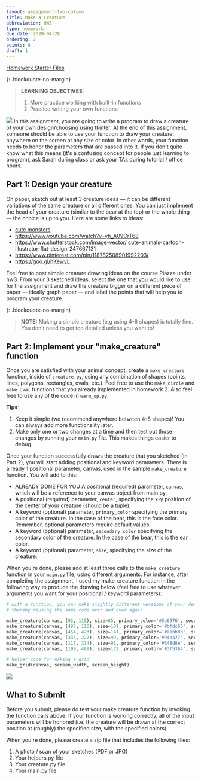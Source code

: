 ```yaml
---
layout: assignment-two-column
title: Make a Creature
abbreviation: HW3
type: homework
due_date: 2020-04-28
ordering: 2
points: 8
draft: 1
---
```


<a class="nu-button" href="/spring2020/course-files/homework/hw03.zip" target="_blank">
    Homework Starter Files <i class="fas fa-download"></i>
</a> 

{: .blockquote-no-margin}
> **LEARNING OBJECTIVES:** 
> 1. More practice working with built-in functions
> 1. Practice writing your own functions

<img class="creature" src="/spring2020/assets/images/hw02/creature.png" /> In this assignment, you are going to write a program to draw a creature of your own design/choosing using <a href="" target="_blank">tkinter</a>. At the end of this assignment, someone should be able to use your function to draw your creature: anywhere on the screen at any size or color. In other words, your function needs to honor the parameters that are passed into it. If you don't quite know what this means (it's a confusing concept for people just learning to program), ask Sarah during class or ask your TAs during tutorial / office hours.

## Part 1: Design your creature
On paper, sketch out at least 3 creature ideas — it can be different variations of the same creature or all different ones. You can just implement the head of your creature (similar to the bear at the top) or the whole thing — the choice is up to you. Here are some links to ideas:

* <a href="https://images.squarespace-cdn.com/content/v1/53dd4013e4b05d8340b1c32c/1558819051622-BO3Y418I3RW2B4X2UGY4/ke17ZwdGBToddI8pDm48kJveJ6bDu4t8jo69sot7N517gQa3H78H3Y0txjaiv_0fDoOvxcdMmMKkDsyUqMSsMWxHk725yiiHCCLfrh8O1z5QPOohDIaIeljMHgDF5CVlOqpeNLcJ80NK65_fV7S1UclebCXK_qWyAU_WdFPQdIW8jKJG7706TR3OFKcgb9BQHrvtV3ieEGBkdu4ICJqedg/a-z.jpg?format=1500w" target="_blank">cute monsters</a>
* <a href="https://www.youtube.com/watch?v=yh_A09CrT68" target="_blank">https://www.youtube.com/watch?v=yh_A09CrT68</a>
* <a href="https://www.shutterstock.com/image-vector/ cute-animals-cartoon-illustrator-flat-design-24766713" target="_blank">https://www.shutterstock.com/image-vector/ cute-animals-cartoon-illustrator-flat-design-247667131</a>
* <a href="https://www.pinterest.com/pin/118782508901992203/" target="_blank">https://www.pinterest.com/pin/118782508901992203/</a>
* <a href="https://goo.gl/hKewyL" target="_blank">https://goo.gl/hKewyL</a>

Feel free to post simple creature drawing ideas on the course Piazza under hw3.
From your 3 sketched ideas, select the one that you would like to use for the assignment and draw the creature bigger on a different piece of paper — ideally graph paper — and label the points that will help you to program your creature. 

{: .blockquote-no-margin}
> **NOTE:** Making a simple creature (e.g using 4-8 shapes) is totally fine. You don’t need to get too detailed unless you want to!

## Part 2: Implement your "make_creature" function
Once you are satisfied with your animal concept, create a `make_creature` function, inside of `creature.py`, using any combination of shapes (points, lines, polygons, rectangles, ovals, etc.). Feel free to use the `make_circle` and `make_oval` functions that you already implemented in homework 2. Also feel free to use any of the code in `warm_up.py`.

**Tips**: 
1. Keep it simple (we recommend anywhere between 4-8 shapes)! You can always add more functionality later.
2. Make only one or two changes at a time and then test out those changes by running your `main.py` file. This makes things easier to debug.

Once your function successfully draws the creature that you sketched (in Part 2), you will start adding positional and keyword parameters. There is already 1 positional parameter, canvas, used in the sample `make_creature` function. You will add to this:

* <span class="hw">ALREADY DONE FOR YOU</span>  A positional (required) parameter, `canvas`, which will be a reference to your canvas object from main.py.
* A positional (required) parameter, `center`, specifying the x-y position of the center of your creature (should be a tuple).
* A keyword (optional) parameter, `primary_color` specifying the primary color of the creature. In the case of the bear, this is the face color. Remember, optional parameters require default values.
* A keyword (optional) parameter, `secondary_color` specifying the secondary color of the creature. In the case of the bear, this is the ear color.
* A keyword (optional) parameter, `size`, specifying the size of the creature.

When you're done, please add at least three calls to the `make_creature` function in your `main.py` file, using different arguments. For instance, after completing the assignment, I used my make_creature function in the following way to produce the drawing below (feel free to use whatever arguments you want for your positional / keyword parameters):

```python
# with a function, you can make slightly different versions of your design, 
# thereby reusing the same code over and over again

make_creature(canvas, (92, 115), size=85, primary_color='#5e6976', secondary_color='#1b324d')
make_creature(canvas, (487, 110), size=101, primary_color='#bfdc65', secondary_color='#abb880')
make_creature(canvas, (454, 423), size=141, primary_color='#aebb83', secondary_color='#227876')
make_creature(canvas, (333, 227), size=99, primary_color='#94ba77', secondary_color='#3f5364')
make_creature(canvas, (117, 314), size=91, primary_color='#648d8e', secondary_color='#afc272')
make_creature(canvas, (199, 469), size=122, primary_color='#3f5364', secondary_color='#bfdc65')

# helper code for making a grid
make_grid(canvas, screen_width, screen_height)
```

<img class="medium frame center" src="/spring2020/assets/images/hw03/creatures.png" />


## What to Submit
Before you submit, please do test your make creature function by invoking the function calls above. If your function is working correctly, all of the input parameters will be honored (i.e. the creature will be drawn at the correct position at (roughly) the specified size, with the specified colors).

When you're done, please create a zip file that includes the following files:

1. A photo / scan of your sketches (PDF or JPG)
1. Your helpers.py file
1. Your creature.py file
1. Your main.py file
